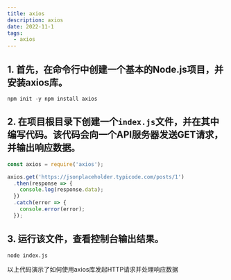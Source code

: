 ```yaml
---
title: axios
description: axios
date: 2022-11-1
tags:
  - axios
---
```


## 1.  首先，在命令行中创建一个基本的Node.js项目，并安装axios库。
```shell
npm init -y npm install axios
```
## 2.  在项目根目录下创建一个`index.js`文件，并在其中编写代码。该代码会向一个API服务器发送GET请求，并输出响应数据。
```js
const axios = require('axios');

axios.get('https://jsonplaceholder.typicode.com/posts/1')
  .then(response => {
    console.log(response.data);
  })
  .catch(error => {
    console.error(error);
  });

```
## 3.  运行该文件，查看控制台输出结果。
```shell
node index.js
```
以上代码演示了如何使用axios库发起HTTP请求并处理响应数据